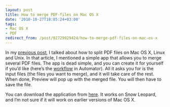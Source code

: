 ```yaml
---
layout: post
title: How to merge PDF-files on Mac OS X
date: '2010-10-27T18:05:24+03:00'
tags:
- Mac OS X
- PDF
redirect_from: /post/92729929424/how-to-merge-pdf-files-on-mac-os-x
---
```


In my [previous post](/2010/10/22/how-to-split-a-pdf-files-on-mac-and-linuxunix.html), I talked about how to split PDF files on Mac OS X, Linux and Unix. In that article, I mentioned a simple app that allows you to merge several PDF files. The app is dead simple, and you can create it for yourself if you’d like (here’s the [workflow](http://viktorpetersson.com/wp-content/uploads/MergePDF_workflow.png) in Automator). All it asks you for is the input files (the files you want to merge), and it will take care of the rest. When done, Preview will pop up with the merged file. You will then have to save the file.

You can download the application from [here](http://viktorpetersson.com/wp-content/uploads/MergePDF.zip). It works on Snow Leopard, and I’m not sure if it will work on earlier versions of Mac OS X.
